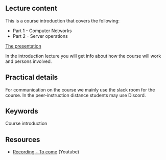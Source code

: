 ## Lecture content
This is a course introduction that covers the following:
  * Part 1 - Computer Networks
  * Part 2 - Server operations

[The presentation](https://cdn.rawgit.com/1dv031/syllabus/master/lectures/00_Course-Introduction/index.html)
 
 In the introduction lecture you will get info about how the course will work and persons involved.
 
## Practical details

For communication on the course we mainly use the slack room for the course. In the peer-instruction distance students may use Discord.


## Keywords
Course introduction

## Resources
- [Recording - To come](#) (Youtube)
